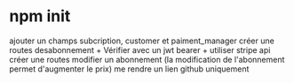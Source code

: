 # npm init

ajouter un champs subcription, customer et paiment_manager
créer une routes desabonnement + Vérifier avec un jwt bearer + utiliser stripe api
créer une routes modifier un abonnement (la modification de l'abonnement permet d'augmenter le prix)
me rendre un lien github uniquement

